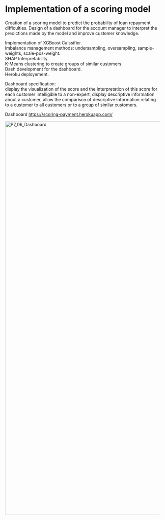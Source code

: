 # Implementation of a scoring model

Creation of a scoring model to predict the probability of loan repayment difficulties.
Design of a dashboard for the account manager to interpret the predictions made by the model and improve customer knowledge.  

Implementation of XGBoost Calssifier.  
Imbalance management methods: undersampling, oversampling, sample-weights, scale-pos-weight.  
SHAP Interpretability.  
K-Means clustering to create groups of similar customers.  
Dash development for the dashboard.  
Heroku deployement.  


Dashboard specification:  
display the visualization of the score and the interpretation of this score for each customer intelligible to a non-expert, display descriptive information about a customer, allow the comparison of descriptive information relating to a customer to all customers or to a group of similar customers.

Dashboard
https://scoring-payment.herokuapp.com/

<img width="1277" alt="P7_06_Dashboard" src="https://user-images.githubusercontent.com/54541286/116552827-c166e080-a8f9-11eb-910c-977f1a54f2f7.png">
